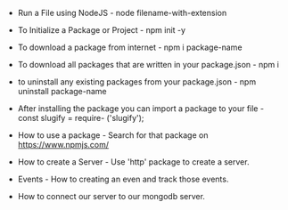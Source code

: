- Run a File using NodeJS - node filename-with-extension 

- To Initialize a Package or Project - npm init -y

- To download a package from internet - npm i package-name

- To download all packages that are written in your package.json - npm i

- to uninstall any existing packages from your package.json - npm uninstall package-name

- After installing the package you can import a package to your file - const slugify = require- ('slugify');

- How to use a package - Search for that package on https://www.npmjs.com/

- How to create a Server - Use 'http' package to create a server.

- Events - How to creating an even and track those events.

- How to connect our server to our mongodb server.